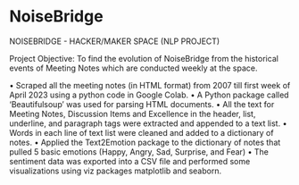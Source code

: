 # NoiseBridge
NOISEBRIDGE - HACKER/MAKER SPACE (NLP PROJECT)

Project Objective: 
To find the evolution of NoiseBridge from the historical events of Meeting Notes which are conducted weekly at the space. 

•	Scraped all the meeting notes (in HTML format) from 2007 till first week of April 2023 using a python code in Google Colab.
•	A Python package called ‘Beautifulsoup’ was used for parsing HTML documents.
•	All the text for Meeting Notes, Discussion Items and Excellence in the header, list, underline, and paragraph tags were extracted and appended to a text list.
•	Words in each line of text list were cleaned and added to a dictionary of notes.
•	Applied the Text2Emotion package to the dictionary of notes that pulled 5 basic emotions (Happy, Angry, Sad, Surprise, and Fear)
•	The sentiment data was exported into a CSV file and performed some visualizations using viz packages matplotlib and seaborn. 
